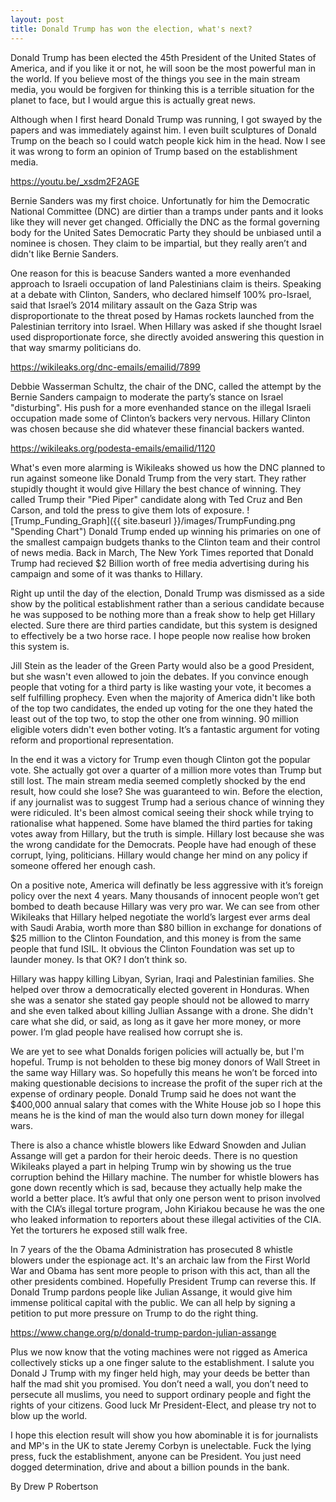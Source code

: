 ```yaml
---
layout: post
title: Donald Trump has won the election, what's next?
---
```


Donald Trump has been elected the 45th President of the United States of America, and if you like it or not, he will soon be the most powerful man in the world. If you believe most of the things you see in the main stream media, you would be forgiven for thinking this is a terrible situation for the planet to face, but I would argue this is actually great news.

Although when I first heard Donald Trump was running, I got swayed by the papers and was immediately against him. I even built sculptures of Donald Trump on the beach so I could watch people kick him in the head. Now I see it was wrong to form an opinion of Trump based on the establishment media. 

<https://youtu.be/_xsdm2F2AGE>

Bernie Sanders was my first choice. Unfortunatly for him the Democratic National Committee (DNC) are dirtier than a tramps under pants and it looks like they will never get changed. Officially the DNC as the formal governing body for the United Sates Democratic Party they should be unbiased until a nominee is chosen. They claim to be impartial, but they really aren’t and didn't like Bernie Sanders.

One reason for this is beacuse Sanders wanted a more evenhanded approach to Israeli occupation of land Palestinians claim is theirs. Speaking at a debate with Clinton, Sanders, who declared himself 100% pro-Israel, said that Israel’s 2014 military assault on the Gaza Strip was disproportionate to the threat posed by Hamas rockets launched from the Palestinian territory into Israel. When Hillary was asked if she thought Israel used disproportionate force, she directly avoided answering this question in that way smarmy politicians do.

<https://wikileaks.org/dnc-emails/emailid/7899>

Debbie Wasserman Schultz, the chair of the DNC, called the attempt by the Bernie Sanders campaign to moderate the party’s stance on Israel "disturbing". His push for a more evenhanded stance on the illegal Israeli occupation made some of Clinton’s backers very nervous. Hillary Clinton was chosen because she did whatever these financial backers wanted.

<https://wikileaks.org/podesta-emails/emailid/1120>

What's even more alarming is Wikileaks showed us how the DNC planned to run against someone like Donald Trump from the very start. They rather stupidly thought it would give Hillary the best chance of winning. They called Trump their "Pied Piper" candidate along with Ted Cruz and Ben Carson, and told the press to give them lots of exposure. 
![Trump_Funding_Graph]({{ site.baseurl }}/images/TrumpFunding.png "Spending Chart")
Donald Trump ended up winning his primaries on one of the smallest campaign budgets thanks to the Clinton team and their control of news media. Back in March, The New York Times reported that Donald Trump had recieved $2 Billion worth of free media advertising during his campaign and some of it was thanks to Hillary. 

Right up until the day of the election, Donald Trump was dismissed as a side show by the political establishment rather than a serious candidate because he was supposed to be nothing more than a freak show to help get Hillary elected. Sure there are third parties candidate, but this system is designed to effectively be a two horse race. I hope people now realise how broken this system is.

Jill Stein as the leader of the Green Party would also be a good President, but she wasn't even allowed to join the debates. If you convince enough people that voting for a third party is like wasting your vote, it becomes a self fulfilling prophecy. Even when the majority of America didn't like both of the top two candidates, the ended up voting for the one they hated the least out of the top two, to stop the other one from winning. 90 million eligible voters didn't even bother voting. It’s a fantastic argument for voting reform and proportional representation.

In the end it was a victory for Trump even though Clinton got the popular vote. She actually got over a quarter of a million more votes than Trump but still lost. The main stream media seemed completly shocked by the end result, how could she lose? She was guaranteed to win. Before the election, if any journalist was to suggest Trump had a serious chance of winning they were ridiculed. It's been almost comical seeing their shock while trying to rationalise what happened. Some have blamed the third parties for taking votes away from Hillary, but the truth is simple. Hillary lost because she was the wrong candidate for the Democrats. People have had enough of these corrupt, lying, politicians. Hillary would change her mind on any policy if someone offered her enough cash.

On a positive note, America will definatly be less aggressive with it’s foreign policy over the next 4 years. Many thousands of innocent people won’t get bombed to death because Hillary was very pro war. We can see from other Wikileaks that Hillary helped negotiate the world’s largest ever arms deal with Saudi Arabia, worth more than $80 billion in exchange for donations of $25 million to the Clinton Foundation, and this money is from the same people that fund ISIL. It obvious the Clinton Foundation was set up to launder money. Is that OK? I don’t think so.

Hillary was happy killing Libyan, Syrian, Iraqi and Palestinian families. She helped over throw a democratically elected goverent in Honduras. When she was a senator she stated gay people should not be allowed to marry and she even talked about killing Jullian Assange with a drone. She didn't care what she did, or said, as long as it gave her more money, or more power. I’m glad people have realised how corrupt she is.

We are yet to see what Donalds forigen policies will actually be, but I'm hopeful. Trump is not beholden to these big money donors of Wall Street in the same way Hillary was. So hopefully this means he won’t be forced into making questionable decisions to increase the profit of the super rich at the expense of ordinary people. Donald Trump said he does not want the $400,000 annual salary that comes with the White House job so I hope this means he is the kind of man the would also turn down money for illegal wars.

There is also a chance whistle blowers like Edward Snowden and Julian Assange will get a pardon for their heroic deeds. There is no question Wikileaks played a part in helping Trump win by showing us the true corruption behind the Hillary machine. The number for whistle blowers has gone down recently which is sad, because they actually help make the world a better place. It’s awful that only one person went to prison involved with the CIA’s illegal torture program, John Kiriakou because he was the one who leaked information to reporters about these illegal activities of the CIA. Yet the torturers he exposed still walk free.
 
In 7 years of the the Obama Administration has prosecuted 8 whistle blowers under the espionage act. It's an archaic law from the First World War and Obama has sent more people to prison with this act, than all the other presidents combined. Hopefully President Trump can reverse this. If Donald Trump pardons people like Julian Assange, it would give him immense political capital with the public. We can all help by signing a petition to put more pressure on Trump to do the right thing.

<https://www.change.org/p/donald-trump-pardon-julian-assange>

Plus we now know that the voting machines were not rigged as America collectively sticks up a one finger salute to the establishment. I salute you Donald J Trump with my finger held high, may your deeds be better than half the mad shit you promised. You don’t need a wall, you don’t need to persecute all muslims, you need to support ordinary people and fight the rights of your citizens. Good luck Mr President-Elect, and please try not to blow up the world.

I hope this election result will show you how abominable it is for journalists and MP's in the UK to state Jeremy Corbyn is unelectable. Fuck the lying press, fuck the establishment, anyone can be President. You just need dogged determination, drive and about a billion pounds in the bank. 

By Drew P Robertson
